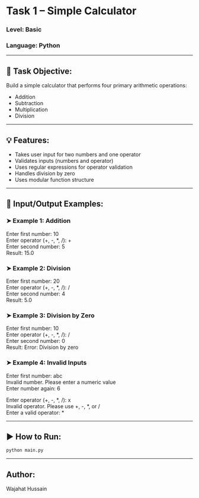# Task 1 – Simple Calculator

### Level: Basic  
### Language: Python

---

## 📝 Task Objective:
Build a simple calculator that performs four primary arithmetic operations:

- Addition
- Subtraction
- Multiplication
- Division

---

## 💡 Features:
- Takes user input for two numbers and one operator
- Validates inputs (numbers and operator)
- Uses regular expressions for operator validation
- Handles division by zero
- Uses modular function structure

---

## 🧪 Input/Output Examples:

### ➤ Example 1: Addition
Enter first number: 10  
Enter operator (+, -, *, /): +  
Enter second number: 5  
Result: 15.0

### ➤ Example 2: Division
Enter first number: 20  
Enter operator (+, -, *, /): /  
Enter second number: 4  
Result: 5.0

### ➤ Example 3: Division by Zero
Enter first number: 10  
Enter operator (+, -, *, /): /  
Enter second number: 0  
Result: Error: Division by zero

### ➤ Example 4: Invalid Inputs
Enter first number: abc  
Invalid number. Please enter a numeric value  
Enter number again: 6

Enter operator (+, -, *, /): x  
Invalid operator. Please use +, -, *, or /  
Enter a valid operator: *

---

## ▶️ How to Run:
```bash
python main.py
```

---

## Author:
Wajahat Hussain